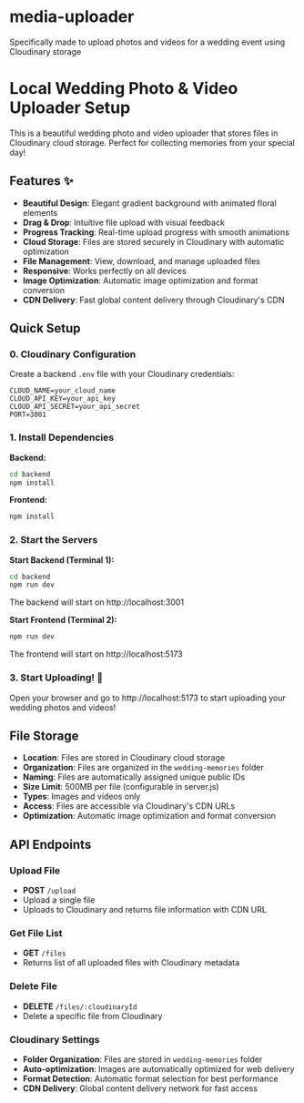 # media-uploader
Specifically made to upload photos and videos for a wedding event using Cloudinary storage


# Local Wedding Photo & Video Uploader Setup

This is a beautiful wedding photo and video uploader that stores files in Cloudinary cloud storage. Perfect for collecting memories from your special day!

## Features ✨

- **Beautiful Design**: Elegant gradient background with animated floral elements
- **Drag & Drop**: Intuitive file upload with visual feedback
- **Progress Tracking**: Real-time upload progress with smooth animations
- **Cloud Storage**: Files are stored securely in Cloudinary with automatic optimization
- **File Management**: View, download, and manage uploaded files
- **Responsive**: Works perfectly on all devices
- **Image Optimization**: Automatic image optimization and format conversion
- **CDN Delivery**: Fast global content delivery through Cloudinary's CDN

## Quick Setup

### 0. Cloudinary Configuration

Create a backend `.env` file with your Cloudinary credentials:
```
CLOUD_NAME=your_cloud_name
CLOUD_API_KEY=your_api_key
CLOUD_API_SECRET=your_api_secret
PORT=3001
```

### 1. Install Dependencies

**Backend:**
```bash
cd backend
npm install
```

**Frontend:**
```bash
npm install
```

### 2. Start the Servers

**Start Backend (Terminal 1):**
```bash
cd backend
npm run dev
```
The backend will start on http://localhost:3001

**Start Frontend (Terminal 2):**
```bash
npm run dev
```
The frontend will start on http://localhost:5173

### 3. Start Uploading! 🎉

Open your browser and go to http://localhost:5173 to start uploading your wedding photos and videos!

## File Storage

- **Location**: Files are stored in Cloudinary cloud storage
- **Organization**: Files are organized in the `wedding-memories` folder
- **Naming**: Files are automatically assigned unique public IDs
- **Size Limit**: 500MB per file (configurable in server.js)
- **Types**: Images and videos only
- **Access**: Files are accessible via Cloudinary's CDN URLs
- **Optimization**: Automatic image optimization and format conversion

## API Endpoints

### Upload File
- **POST** `/upload`
- Upload a single file
- Uploads to Cloudinary and returns file information with CDN URL

### Get File List
- **GET** `/files`
- Returns list of all uploaded files with Cloudinary metadata

### Delete File
- **DELETE** `/files/:cloudinaryId`
- Delete a specific file from Cloudinary


### Cloudinary Settings
- **Folder Organization**: Files are stored in `wedding-memories` folder
- **Auto-optimization**: Images are automatically optimized for web delivery
- **Format Detection**: Automatic format selection for best performance
- **CDN Delivery**: Global content delivery network for fast access

